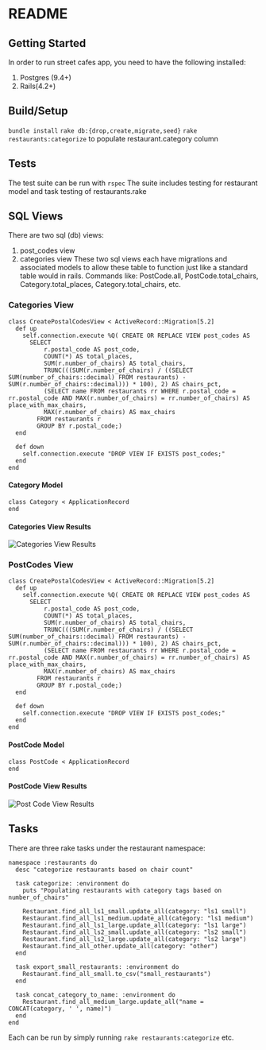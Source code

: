 # README

## Getting Started

In order to run street cafes app, you need to have the following installed:
  1) Postgres (9.4+)
  2) Rails(4.2+)

## Build/Setup
``` bundle install ```
``` rake db:{drop,create,migrate,seed} ```
``` rake restaurants:categorize ``` to populate restaurant.category column

## Tests
The test suite can be run with `rspec` 
The suite includes testing for restaurant model and task testing of restaurants.rake

## SQL Views
There are two sql (db) views:
  1) post_codes view
  2) categories view
These two sql views each have migrations and associated models to allow these table to function just like a standard table would in rails. Commands like: PostCode.all, PostCode.total_chairs, Category.total_places, Category.total_chairs, etc.

### Categories View

```
class CreatePostalCodesView < ActiveRecord::Migration[5.2]
  def up
    self.connection.execute %Q( CREATE OR REPLACE VIEW post_codes AS
      SELECT
          r.postal_code AS post_code,
          COUNT(*) AS total_places,
          SUM(r.number_of_chairs) AS total_chairs,
          TRUNC(((SUM(r.number_of_chairs) / ((SELECT SUM(number_of_chairs::decimal) FROM restaurants) - SUM(r.number_of_chairs::decimal))) * 100), 2) AS chairs_pct,
          (SELECT name FROM restaurants rr WHERE r.postal_code = rr.postal_code AND MAX(r.number_of_chairs) = rr.number_of_chairs) AS place_with_max_chairs,
          MAX(r.number_of_chairs) AS max_chairs
        FROM restaurants r
        GROUP BY r.postal_code;)
  end

  def down
    self.connection.execute "DROP VIEW IF EXISTS post_codes;"
  end
end
```
#### Category Model
```
class Category < ApplicationRecord
end
```

#### Categories View Results
![Categories View Results](/app/assets/images/categories_view.jpg)

### PostCodes View
```
class CreatePostalCodesView < ActiveRecord::Migration[5.2]
  def up
    self.connection.execute %Q( CREATE OR REPLACE VIEW post_codes AS
      SELECT
          r.postal_code AS post_code,
          COUNT(*) AS total_places,
          SUM(r.number_of_chairs) AS total_chairs,
          TRUNC(((SUM(r.number_of_chairs) / ((SELECT SUM(number_of_chairs::decimal) FROM restaurants) - SUM(r.number_of_chairs::decimal))) * 100), 2) AS chairs_pct,
          (SELECT name FROM restaurants rr WHERE r.postal_code = rr.postal_code AND MAX(r.number_of_chairs) = rr.number_of_chairs) AS place_with_max_chairs,
          MAX(r.number_of_chairs) AS max_chairs
        FROM restaurants r
        GROUP BY r.postal_code;)
  end

  def down
    self.connection.execute "DROP VIEW IF EXISTS post_codes;"
  end
end

```
#### PostCode Model
```
class PostCode < ApplicationRecord
end
```

#### PostCode View Results
![Post Code View Results](/app/assets/images/post_codes_view.jpg)

## Tasks
There are three rake tasks under the restaurant namespace:
```
namespace :restaurants do
  desc "categorize restaurants based on chair count"

  task categorize: :environment do
    puts "Populating restaurants with category tags based on number_of_chairs"

    Restaurant.find_all_ls1_small.update_all(category: "ls1 small")
    Restaurant.find_all_ls1_medium.update_all(category: "ls1 medium")
    Restaurant.find_all_ls1_large.update_all(category: "ls1 large")
    Restaurant.find_all_ls2_small.update_all(category: "ls2 small")
    Restaurant.find_all_ls2_large.update_all(category: "ls2 large")
    Restaurant.find_all_other.update_all(category: "other")
  end

  task export_small_restaurants: :environment do
    Restaurant.find_all_small.to_csv("small_restaurants")
  end

  task concat_category_to_name: :environment do
    Restaurant.find_all_medium_large.update_all("name = CONCAT(category, ' ', name)")
  end
end
```

Each can be run by simply running `rake restaurants:categorize` etc.
